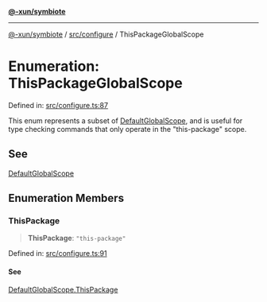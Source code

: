 [**@-xun/symbiote**](../../../README.md)

***

[@-xun/symbiote](../../../README.md) / [src/configure](../README.md) / ThisPackageGlobalScope

# Enumeration: ThisPackageGlobalScope

Defined in: [src/configure.ts:87](https://github.com/Xunnamius/symbiote/blob/16c5abb574a56340fcb49cdcf402702ed3917f82/src/configure.ts#L87)

This enum represents a subset of [DefaultGlobalScope](DefaultGlobalScope.md), and is useful for type
checking commands that only operate in the "this-package" scope.

## See

[DefaultGlobalScope](DefaultGlobalScope.md)

## Enumeration Members

### ThisPackage

> **ThisPackage**: `"this-package"`

Defined in: [src/configure.ts:91](https://github.com/Xunnamius/symbiote/blob/16c5abb574a56340fcb49cdcf402702ed3917f82/src/configure.ts#L91)

#### See

[DefaultGlobalScope.ThisPackage](DefaultGlobalScope.md#thispackage)
